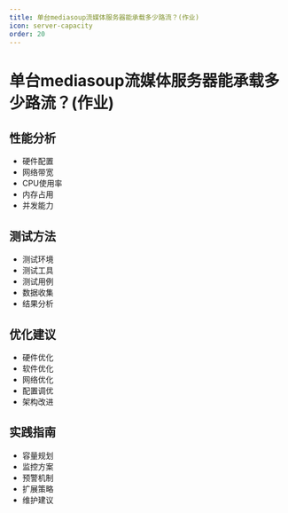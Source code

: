 ```yaml
---
title: 单台mediasoup流媒体服务器能承载多少路流？(作业)
icon: server-capacity
order: 20
---
```


# 单台mediasoup流媒体服务器能承载多少路流？(作业)

## 性能分析
- 硬件配置
- 网络带宽
- CPU使用率
- 内存占用
- 并发能力

## 测试方法
- 测试环境
- 测试工具
- 测试用例
- 数据收集
- 结果分析

## 优化建议
- 硬件优化
- 软件优化
- 网络优化
- 配置调优
- 架构改进

## 实践指南
- 容量规划
- 监控方案
- 预警机制
- 扩展策略
- 维护建议
